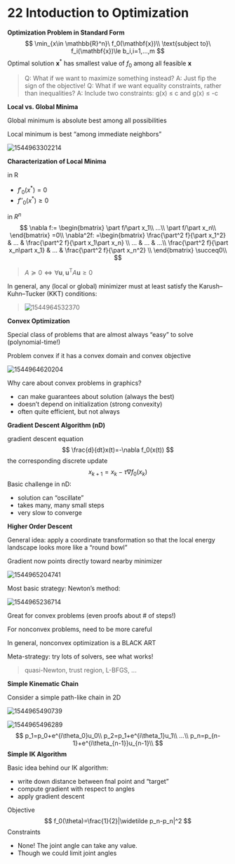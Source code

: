 # 22 Intoduction to Optimization 

**Optimization Problem in Standard Form**
$$
\min_{x\in \mathbb{R}^n}\ f_0(\mathbf{x})\\
\text{subject to}\ f_i(\mathbf{x})\le b_i,i=1,...,m
$$
Optimal solution $\mathbf{x}^*​$ has smallest value of $f_0​$ among all feasible $\mathbf{x}​$  

> Q: What if we want to maximize something instead?
> A: Just fip the sign of the objective!
> Q: What if we want equality constraints, rather than inequalities?
> A: Include two constraints: g(x) ≤ c and g(x) ≤ -c 

**Local vs. Global Minima**

Global minimum is absolute best among all possibilities 

Local minimum is best “among immediate neighbors” 

![1544963302214](assets/1544963302214,jpg)

**Characterization of Local Minima**

in R

- $f'_0(x^*)=0$ 
- $f''_0(x^*)\ge0$ 

in $R^n$ 
$$
\nabla f:=
\begin{bmatrix}
\part f/\part x_1\\
...\\
\part f/\part x_n\\
\end{bmatrix}
=0\\
\nabla^2f:
=\begin{bmatrix}
\frac{\part^2 f}{\part x_1^2} & ... & \frac{\part^2 f}{\part x_1\part x_n} \\
... & ... & ...\\
\frac{\part^2 f}{\part x_n\part x_1} & ... & \frac{\part^2 f}{\part x_n^2} \\
\end{bmatrix}
\succeq0\\
$$

> $A\succeq0\Leftrightarrow \forall \mathbf{u},\mathbf{u}^\text{T}A\mathbf{u}\ge 0$

In general, any (local or global) minimizer must at least satisfy the Karush–Kuhn–Tucker (KKT) conditions: 

> ![1544964532370](assets/1544964532370,jpg)

**Convex Optimization**

Special class of problems that are almost always “easy” to solve (polynomial-time!) 

Problem convex if it has a convex domain and convex objective 

![1544964620204](assets/1544964620204,jpg)

Why care about convex problems in graphics?
- can make guarantees about solution (always the best)
- doesn’t depend on initialization (strong convexity)
- often quite efficient, but not always 

**Gradient Descent Algorithm (nD)**

gradient descent equation 
$$
\frac{d}{dt}x(t)=-\nabla f_0(x(t))
$$
the corresponding discrete update 
$$
x_{k+1}=x_k-\tau\nabla f_0(x_k)
$$
Basic challenge in nD:
- solution can “oscillate”
- takes many, many small steps
- very slow to converge 

**Higher Order Descent**

General idea: apply a coordinate transformation so that the local energy landscape looks more like a “round bowl” 

Gradient now points directly toward nearby minimizer 

![1544965204741](assets/1544965204741,jpg)

Most basic strategy: Newton’s method: 

![1544965236714](assets/1544965236714,jpg)

Great for convex problems (even proofs about # of steps!)

For nonconvex problems, need to be more careful

In general, nonconvex optimization is a BLACK ART 

Meta-strategy: try lots of solvers, see what works! 

> quasi-Newton, trust region, L-BFGS, ... 

**Simple Kinematic Chain**

Consider a simple path-like chain in 2D 

![1544965490739](assets/1544965490739,jpg)

![1544965496289](assets/1544965496289,jpg)
$$
p_1=p_0+e^{i\theta_0}u_0\\
p_2=p_1+e^{i\theta_1}u_1\\
...\\
p_n=p_{n-1}+e^{i\theta_{n-1}}u_{n-1}\\
$$
**Simple IK Algorithm**

Basic idea behind our IK algorithm:
- write down distance between fnal point and “target”
- compute gradient with respect to angles
- apply gradient descent 

Objective 
$$
f_0(\theta)=\frac{1}{2}|\widetilde p_n-p_n|^2
$$
Constraints 

- None! The joint angle can take any value.
- Though we could limit joint angles